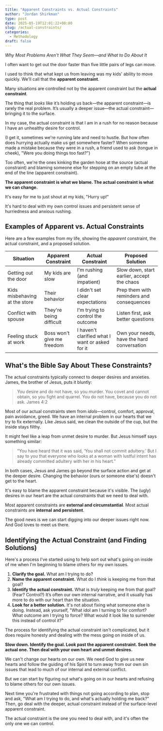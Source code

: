 ```yaml
---
title: "Apparent Constraints vs. Actual Constraints"
author: "Jordan Shirkman"
type: post
date: 2025-05-19T12:01:22+00:00
slug: /actual-constraints/
categories:
  - Methodology
draft: false
---
```

*Why Most Problems Aren't What They Seem—and What to Do About It*

I often want to get out the door faster than five little pairs of legs can move.

I used to think that what kept us from leaving was my kids' ability to move quickly. We'll call that the **apparent constraint**. 

Many situations are controlled not by the apparent constraint but the **actual constraint**. 

The thing that _looks_ like it’s holding us back—the apparent constraint—is rarely the real problem. It’s usually a deeper issue—the actual constraint—bringing it to the surface.

In my case, the actual constraint is that I am in a rush for no reason because I have an unhealthy desire for control.

(I get it, sometimes we're running late and need to hustle. But how often does hurrying actually make us get somewhere faster?  When someone made a mistake because they were in a rush, a friend used to ask (tongue in cheek), "Were you doing things too fast?")

Too often, we're the ones kinking the garden hose at the source (actual constraint) and blaming someone else for stepping on an empty tube at the end of the line (apparent constraint).

**The apparent constraint is what we blame. The actual constraint is what we can change.**

It's easy for me to just shout at my kids, "Hurry up!" 

It's hard to deal with my own control issues and persistent sense of hurriedness and anxious rushing.

## Examples of Apparent vs. Actual Constraints

Here are a few examples from my life, showing the _apparent_ constraint, the actual constraint, and a proposed solution.

| Situation                   | Apparent Constraint            | Actual Constraint                                      | Proposed Solution                                 |
|----------------------------|-------------------------------|--------------------------------------------------------|--------------------------------------------------|
| Getting out the door       | My kids are slow               | I'm rushing (and impatient)                            | Slow down, start earlier, accept the chaos       |
| Kids misbehaving at the store | Their behavior             | I didn't set clear expectations                        | Prep them with reminders and consequences        |
| Conflict with spouse       | They're being difficult        | I'm trying to control the outcome                      | Listen first, ask better questions               |
| Feeling stuck at work      | Boss won't give me freedom     | I haven't clarified what I want or asked for it        | Own your needs, have the hard conversation       |

## What's the Bible Say About These Constraints?

The actual constraints typically connect to deeper desires and anxieties. James, the brother of Jesus, puts it bluntly:

> You desire and do not have, so you murder. You covet and cannot obtain, so you fight and quarrel. You do not have, because you do not ask.
> James 4:2 

Most of our actual constraints stem from _idols_—control, comfort, approval, pain avoidance, greed. We have an internal problem in our hearts that we try to fix externally. Like Jesus said, we clean the outside of the cup, but the inside stays filthy.

It might feel like a leap from unmet desire to murder. But Jesus himself says something similar:  

>"You have heard that it was said, ‘You shall not commit adultery.’ But I say to you that everyone who looks at a woman with lustful intent has already committed adultery with her in his heart.”

In both cases, Jesus and James go beyond the surface action and get at the deeper desire. Changing the behavior (ours or someone else's) doesn't get to the heart.

It's easy to blame the apparent constraint because it's visible. The (ugly) desires in our heart are the actual constraints that we need to deal with. 

Most apparent constraints are **external and circumstantial**. Most actual constraints are **internal** **and persistent**. 

The good news is we can start digging into our deeper issues right now. And God loves to meet us there.
## Identifying the Actual Constraint (and Finding Solutions)

Here's a process I've started using to help sort out what's going on inside of me when I'm beginning to blame others for my own issues.

1. **Clarify the goal.** What am I trying to do? 
2. **Name the apparent constraint.** What do I *think* is keeping me from that goal?
3. **Identify the actual constraint.** What is _truly_ keeping me from that goal? (Fear? Control?) It’s often our own internal narrative, and it usually has more to do with our heart than the situation.
4. **Look for a better solution.**  It's not about fixing what someone else is doing. Instead, ask yourself, "What idol am I turning to for comfort? What outcome am I trying to force? What would it look like to surrender this instead of control it?"

The process for identifying the actual constraint isn't complicated, but it does require honesty and dealing with the mess going on inside of us. 

**Slow down. Identify the goal. Look past the apparent constraint. Seek the actual one. Then deal with your own heart and unmet desires.**

We can't change our hearts on our own. We need God to give us new hearts and follow the guiding of his Spirit to turn away from our own sin issues that lead to much of our internal and external conflict.

But we can start by figuring out what's going on in our hearts and refusing to blame others for our own issues.

Next time you're frustrated with things not going according to plan, stop and ask, "What am I trying to do, and what's actually holding me back?" Then, go deal with the deeper, actual constraint instead of the surface-level apparent constraint.

The actual constraint is the one you need to deal with, and it's often the only one we can control.